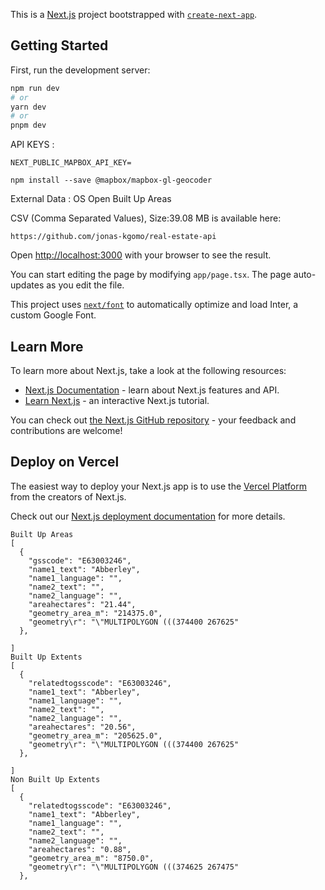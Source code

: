 This is a [Next.js](https://nextjs.org/) project bootstrapped with [`create-next-app`](https://github.com/vercel/next.js/tree/canary/packages/create-next-app).

## Getting Started

First, run the development server:

```bash
npm run dev
# or
yarn dev
# or
pnpm dev
```

API KEYS :

```
NEXT_PUBLIC_MAPBOX_API_KEY=
```

```
npm install --save @mapbox/mapbox-gl-geocoder
```

External Data : OS Open Built Up Areas

CSV (Comma Separated Values), Size:39.08 MB is available here:

`https://github.com/jonas-kgomo/real-estate-api`

Open [http://localhost:3000](http://localhost:3000) with your browser to see the result.

You can start editing the page by modifying `app/page.tsx`. The page auto-updates as you edit the file.

This project uses [`next/font`](https://nextjs.org/docs/basic-features/font-optimization) to automatically optimize and load Inter, a custom Google Font.

## Learn More

To learn more about Next.js, take a look at the following resources:

- [Next.js Documentation](https://nextjs.org/docs) - learn about Next.js features and API.
- [Learn Next.js](https://nextjs.org/learn) - an interactive Next.js tutorial.

You can check out [the Next.js GitHub repository](https://github.com/vercel/next.js/) - your feedback and contributions are welcome!

## Deploy on Vercel

The easiest way to deploy your Next.js app is to use the [Vercel Platform](https://vercel.com/new?utm_medium=default-template&filter=next.js&utm_source=create-next-app&utm_campaign=create-next-app-readme) from the creators of Next.js.

Check out our [Next.js deployment documentation](https://nextjs.org/docs/deployment) for more details.

```
Built Up Areas
[
  {
    "gsscode": "E63003246",
    "name1_text": "Abberley",
    "name1_language": "",
    "name2_text": "",
    "name2_language": "",
    "areahectares": "21.44",
    "geometry_area_m": "214375.0",
    "geometry\r": "\"MULTIPOLYGON (((374400 267625"
  },

]
Built Up Extents
[
  {
    "relatedtogsscode": "E63003246",
    "name1_text": "Abberley",
    "name1_language": "",
    "name2_text": "",
    "name2_language": "",
    "areahectares": "20.56",
    "geometry_area_m": "205625.0",
    "geometry\r": "\"MULTIPOLYGON (((374400 267625"
  },

]
Non Built Up Extents
[
  {
    "relatedtogsscode": "E63003246",
    "name1_text": "Abberley",
    "name1_language": "",
    "name2_text": "",
    "name2_language": "",
    "areahectares": "0.88",
    "geometry_area_m": "8750.0",
    "geometry\r": "\"MULTIPOLYGON (((374625 267475"
  },

```
